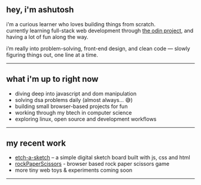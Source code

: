 ## hey, i'm ashutosh

i'm a curious learner who loves building things from scratch.  
currently learning full-stack web development through [the odin project](https://www.theodinproject.com/), and having a lot of fun along the way.  

i’m really into problem-solving, front-end design, and clean code — slowly figuring things out, one line at a time.

---

## what i'm up to right now

- diving deep into javascript and dom manipulation  
- solving dsa problems daily (almost always... 😅)  
- building small browser-based projects for fun  
- working through my btech in computer science  
- exploring linux, open source and development workflows  

---

## my recent work

- [etch-a-sketch](https://github.com/asitos/etch-a-sketch) – a simple digital sketch board built with js, css and html  
- [rockPaperScissors](https://grihub.com/asitos/rockPaperScissors) - browser based rock paper scissors game
- more tiny web toys & experiments coming soon  

---


